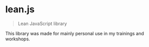 # lean.js
> Lean JavaScript library

This library was made for mainly personal use in my trainings and workshops.

